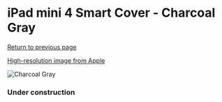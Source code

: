 # iPad mini 4 Smart Cover - Charcoal Gray

[Return to previous page](/ipad_mini4)

[High-resolution image from Apple](https://store.storeimages.cdn-apple.com/8756/as-images.apple.com/is/MKLV2?wid=4500&hei=4500&fmt=png)

<div style="width: 384px"><img src="/everyphone/MKLV2.png" alt="Charcoal Gray"></div>

### Under construction
